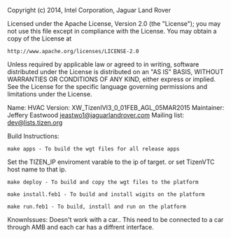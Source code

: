 
Copyright (c) 2014, Intel Corporation, Jaguar Land Rover

Licensed under the Apache License, Version 2.0 (the "License");
you may not use this file except in compliance with the License.
You may obtain a copy of the License at

    http://www.apache.org/licenses/LICENSE-2.0

Unless required by applicable law or agreed to in writing, software
distributed under the License is distributed on an "AS IS" BASIS,
WITHOUT WARRANTIES OR CONDITIONS OF ANY KIND, either express or implied.
See the License for the specific language governing permissions and
limitations under the License.

Name: HVAC
Version: XW_TizenIVI3_0_01FEB_AGL_05MAR2015
Maintainer: Jeffery Eastwood <jeastwo1@jaguarlandrover.com>
Mailing list: dev@lists.tizen.org

Build Instructions: 

	make apps - To build the wgt files for all release apps

Set the TIZEN_IP enviroment varable to the ip of target. or set TizenVTC host name to that ip.

	make deploy - To build and copy the wgt files to the platform

	make install.feb1 - To build and install wigits on the platform

	make run.feb1 - To build, install and run on the platform

KnownIssues: 
	Doesn't work with a car..  This need to be connected to a car through
	AMB and each car has a diffrent interface.

